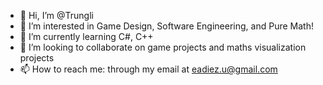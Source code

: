 - 👋 Hi, I’m @Trungli
- 👀 I’m interested in Game Design, Software Engineering, and Pure Math!
- 🌱 I’m currently learning C#, C++
- 💞️ I’m looking to collaborate on game projects and maths visualization projects
- 📫 How to reach me: through my email at eadiez.u@gmail.com
